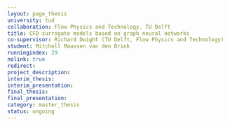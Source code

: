 ```yaml
---
layout: page_thesis
university: tud
collaboration: Flow Physics and Technology, TU Delft
title: CFD surrogate models based on graph neural networks
co-supervisor: Richard Dwight (TU Delft, Flow Physics and Technology)
student: Mitchell Maassen van den Brink
runningindex: 29
nolink: true
redirect:
project_description:
interim_thesis:
interim_presentation:
final_thesis:
final_presentation:
category: master_thesis
status: ongoing
---
```

